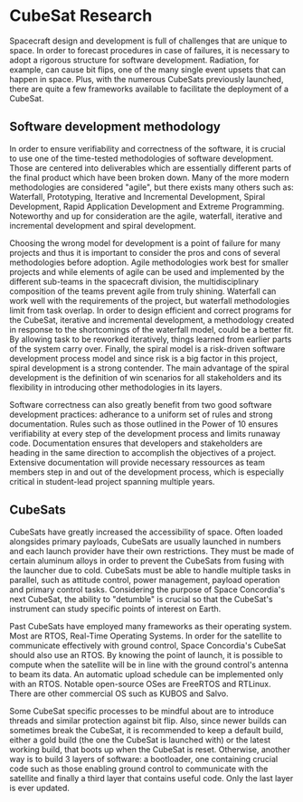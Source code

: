 # CubeSat Research

Spacecraft design and development is full of challenges that are unique to space. In order to forecast procedures in case of failures, it is necessary to adopt a rigorous structure for software development. Radiation, for example, can cause bit flips, one of the many single event upsets that can happen in space. Plus, with the numerous CubeSats previously launched, there are quite a few frameworks available to facilitate the deployment of a CubeSat.

## Software development methodology

In order to ensure verifiability and correctness of the software, it is crucial to use one of the time-tested methodologies of software development. Those are centered into deliverables which are essentially different parts of the final product which have been broken down. Many of the more modern methodologies are considered "agile", but there exists many others such as: Waterfall, Prototyping, Iterative and Incremental Development, Spiral Development, Rapid Application Development and Extreme Programming. Noteworthy and up for consideration are the agile, waterfall, iterative and incremental development and spiral development.

Choosing the wrong model for development is a point of failure for many projects and thus it is important to consider the pros and cons of several methodologies before adoption. Agile methodologies work best for smaller projects and while elements of agile can be used and implemented by the different sub-teams in the spacecraft division, the multidisciplinary composition of the teams prevent agile from truly shining. Waterfall can work well with the requirements of the project, but waterfall methodologies limit from task overlap. In order to design efficient and correct programs for the CubeSat, iterative and incremental development, a methodology created in response to the shortcomings of the waterfall model, could be a better fit. By allowing task to be reworked iteratively, things learned from earlier parts of the system carry over. Finally, the spiral model is a risk-driven software development process model and since risk is a big factor in this project, spiral development is a strong contender. The main advantage of the spiral development is the definition of win scenarios for all stakeholders and its flexibility in introducing other methodologies in its layers.

Software correctness can also greatly benefit from two good software development practices: adherance to a uniform set of rules and strong documentation. Rules such as those outlined in the Power of 10 ensures verifiability at every step of the development process and limits runaway code. Documentation ensures that developers and stakeholders are heading in the same direction to accomplish the objectives of a project. Extensive documentation will provide necessary ressources as team members step in and out of the development process, which is especially critical in student-lead project spanning multiple years.

## CubeSats

CubeSats have greatly increased the accessibility of space. Often loaded alongsides primary payloads, CubeSats are usually launched in numbers and each launch provider have their own restrictions. They must be made of certain aluminum alloys in order to prevent the CubeSats from fusing with the launcher due to cold. CubeSats must be able to handle multiple tasks in parallel, such as attitude control, power management, payload operation and primary control tasks. Considering the purpose of Space Concordia's next CubeSat, the ability to "detumble" is crucial so that the CubeSat's instrument can study specific points of interest on Earth.

Past CubeSats have employed many frameworks as their operating system. Most are RTOS, Real-Time Operating Systems. In order for the satellite to communicate effectively with ground control, Space Concordia's CubeSat should also use an RTOS. By knowing the point of launch, it is possible to compute when the satellite will be in line with the ground control's antenna to beam its data. An automatic upload schedule can be implemented only with an RTOS. Notable open-source OSes are FreeRTOS and RTLinux. There are other commercial OS such as KUBOS and Salvo.

Some CubeSat specific processes to be mindful about are to introduce threads and similar protection against bit flip. Also, since newer builds can sometimes break the CubeSat, it is recommended to keep a default build, either a gold build (the one the CubeSat is launched with) or the latest working build, that boots up when the CubeSat is reset. Otherwise, another way is to build 3 layers of software: a bootloader, one containing crucial code such as those enabling ground control to communicate with the satellite and finally a third layer that contains useful code. Only the last layer is ever updated.